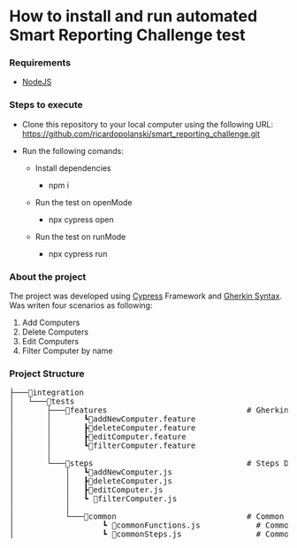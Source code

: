 <H1>How to install and run automated Smart Reporting Challenge test</h1>

<h3>Requirements</h3>

- [NodeJS](https://nodejs.org/en/download/ "NodeJS")

<h3>Steps to execute</h3>

- Clone this repository to your local computer using the following URL: https://github.com/ricardopolanski/smart_reporting_challenge.git
- Run the following comands:

	- Install dependencies
		- npm i

	- Run the test on openMode
		- npx cypress open

	- Run the test on runMode
		- npx cypress run


<h3>About the project</h3>

The project was developed using [Cypress](https://www.npmjs.com/package/cypress "Cypress") Framework and [Gherkin Syntax](https://cucumber.io/docs/gherkin/ "Gherkin Syntax").
Was writen four scenarios as following:
  1. Add Computers
  2. Delete Computers
  3. Edit Computers
  4. Filter Computer by name
  
<h3>Project Structure</h3>

<pre>
├───📂integration
│   └───📂tests
│       ├───📂features                              # Gherkin features
│       │       ┗📜addNewComputer.feature  
│       │       ┣📜deleteComputer.feature
│       │       ┣📜editComputer.feature
│       │       ┗📜filterComputer.feature
│       │
│       └───📂steps                                 # Steps Definitions
│           │   ┗📜addNewComputer.js
│           │   ┣📜deleteComputer.js
│           │   ┣📜editComputer.js
│           │   ┗ 📜filterComputer.js
│           │
│           └───📂common                            # Common Steps Definitions
│                   ┗ 📜commonFunctions.js            # Common Functions
│                   ┗ 📜commonSteps.js                # Common Steps
</pre>
